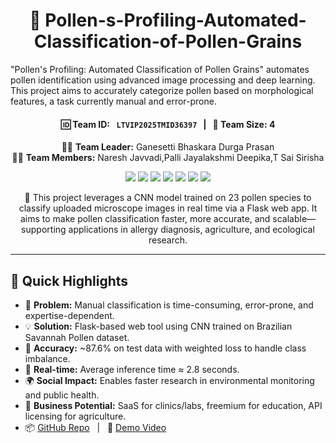 <h1 align="center">🌾  Pollen-s-Profiling-Automated-Classification-of-Pollen-Grains</h1>
"Pollen's Profiling: Automated Classification of Pollen Grains" automates pollen identification using advanced image processing and deep learning. This project aims to accurately categorize pollen based on morphological features, a task currently manual and error-prone.

<h4 align="center">
  🆔 Team ID: <code> LTVIP2025TMID36397</code> &nbsp; | &nbsp; 👥 Team Size: 4
</h4>

<p align="center">
  👩‍💼 <strong>Team Leader:</strong>  Ganesetti Bhaskara Durga Prasan <br/>
  👩‍💻 <strong>Team Members:</strong>  Naresh Javvadi,Palli Jayalakshmi Deepika,T Sai Sirisha
</p>

<p align="center">
  <img src="https://img.shields.io/badge/Python-3.10+-blue" />
  <img src="https://img.shields.io/badge/Framework-Flask-green" />
  <img src="https://img.shields.io/badge/DeepLearning-CNN-orange" />
  <img src="https://img.shields.io/badge/Model-Image%20Classification-yellow" />
  <img src="https://img.shields.io/badge/Test%20Accuracy-87.6%25-brightgreen" />
  <img src="https://img.shields.io/badge/Inference%20Time-%E2%89%882.8s-lightblue" />
  <img src="https://img.shields.io/badge/License-MIT-lightgrey" />
</p>

<p align="center">
  🚀 This project leverages a CNN model trained on 23 pollen species to classify uploaded microscope images in real time via a Flask web app.  
  It aims to make pollen classification faster, more accurate, and scalable—supporting applications in allergy diagnosis, agriculture, and ecological research.
</p>

---

## 🧠 Quick Highlights

- 📌 **Problem:** Manual classification is time-consuming, error-prone, and expertise-dependent.
- 💡 **Solution:** Flask-based web tool using CNN trained on Brazilian Savannah Pollen dataset.
- 🧬 **Accuracy:** ~87.6% on test data with weighted loss to handle class imbalance.
- 🔄 **Real-time:** Average inference time ≈ 2.8 seconds.
- 🌍 **Social Impact:** Enables faster research in environmental monitoring and public health.
- 💼 **Business Potential:** SaaS for clinics/labs, freemium for education, API licensing for agriculture.
- 📦 [GitHub Repo](https://github.com/bhaskarganesetti-prog/Pollen-s-Profiling-Automated-Classification-of-Pollen-Grains) &nbsp; | &nbsp; 🎥 [Demo Video](https://drive.google.com/folderview?id=11OUqxKd_wgUPyH0Eul8Ko43IKY85Ounv)

